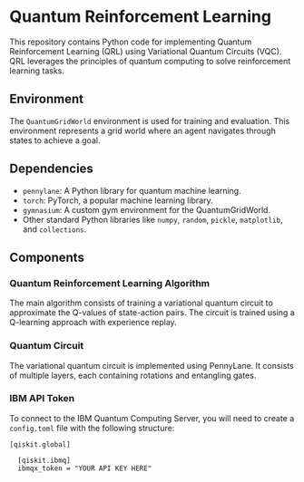 # Quantum Reinforcement Learning

This repository contains Python code for implementing Quantum Reinforcement Learning (QRL) using Variational Quantum Circuits (VQC). QRL leverages the principles of quantum computing to solve reinforcement learning tasks.

## Environment

The `QuantumGridWorld` environment is used for training and evaluation. This environment represents a grid world where an agent navigates through states to achieve a goal. 

## Dependencies

- `pennylane`: A Python library for quantum machine learning.
- `torch`: PyTorch, a popular machine learning library.
- `gymnasium`: A custom gym environment for the QuantumGridWorld.
- Other standard Python libraries like `numpy`, `random`, `pickle`, `matplotlib`, and `collections`.

## Components

### Quantum Reinforcement Learning Algorithm

The main algorithm consists of training a variational quantum circuit to approximate the Q-values of state-action pairs. The circuit is trained using a Q-learning approach with experience replay.

### Quantum Circuit

The variational quantum circuit is implemented using PennyLane. It consists of multiple layers, each containing rotations and entangling gates.

### IBM API Token

To connect to the IBM Quantum Computing Server, you will need to create a `config.toml` file with the following structure:


```
[qiskit.global]

  [qiskit.ibmq]
  ibmqx_token = "YOUR API KEY HERE"
```